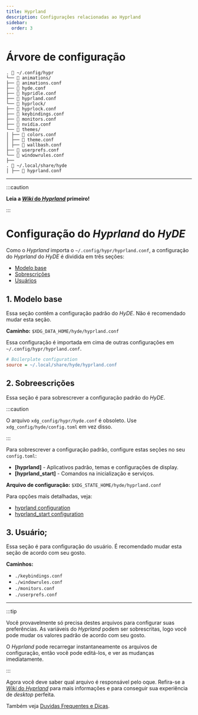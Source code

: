 ```yaml
---
title: Hyprland
description: Configurações relacionadas ao Hyprland
sidebar:
  order: 3
---
```


<link rel="stylesheet" href="/src/styles/tables.css">

# Árvore de configuração

```
. 📂 ~/.config/hypr
└── 📂 animations/
├── 📄 animations.conf
├── 📄 hyde.conf
├── 📄 hypridle.conf
├── 📄 hyprland.conf
└── 📂 hyprlock/
├── 📄 hyprlock.conf
├── 📄 keybindings.conf
├── 📄 monitors.conf
├── 📄 nvidia.conf
└── 📂 themes/
│ ├── 📄 colors.conf
│ ├── 📄 theme.conf
│ ├── 📄 wallbash.conf
├── 📄 userprefs.conf
└── 📄 windowrules.conf
├──
. 📂 ~/.local/share/hyde
│ ├── 📄 hyprland.conf
```

---

:::caution

**Leia a [_Wiki_ do _Hyprland_](https://wiki.hyprland.org/) primeiro!**

:::

# Configuração do _Hyprland_ do _HyDE_

Como o _Hyprland_ importa o `~/.config/hypr/hyprland.conf`, a configuração do _Hyprland_ do _HyDE_ é dividida em três seções:

- [Modelo base](#1-boilerplate)
- [Sobrescrições](#2-overrides)
- [Usuários](#3-users)

## 1. Modelo base

Essa seção contêm a configuração padrão do _HyDE_. Não é recomendado mudar esta seção.

**Caminho:** `$XDG_DATA_HOME/hyde/hyprland.conf`

Essa configuração é importada em cima de outras configurações em `~/.config/hypr/hyprland.conf`.

```ini
# Boilerplate configuration
source = ~/.local/share/hyde/hyprland.conf
```

## 2. Sobreescrições

Essa seção é para sobrescrever a configuração padrão do _HyDE_.

:::caution

O arquivo `xdg_config/hypr/hyde.conf` é obsoleto. Use `xdg_config/hyde/config.toml` em vez disso.

:::

Para sobrescrever a configuração padrão, configure estas seções no seu `config.toml`:

- **[hyprland]** - Aplicativos padrão, temas e configurações de display.
- **[hyprland_start]** - Comandos na inicialização e serviços.

**Arquivo de configuração:** `$XDG_STATE_HOME/hyde/hyprland.conf`

Para opções mais detalhadas, veja:
- [hyprland configuration](../config_toml/#hyprland)
- [hyprland_start configuration](../config_toml/#hyprland_start)

## 3. Usuário;

Essa seção é para configuração do usuário. É recomendado mudar esta seção de acordo com seu gosto.

**Caminhos:**

- `./keybindings.conf`
- `./windowrules.conf`
- `./monitors.conf`
- `./userprefs.conf`

---

:::tip

Você provavelmente só precisa destes arquivos para configurar suas preferências.
As variáveis do _Hyprland_ podem ser sobrescritas, logo você pode mudar os valores padrão de acordo com seu gosto.

O _Hyprland_ pode recarregar instantaneamente os arquivos de configuração, então você pode editá-los, e ver as mudanças imediatamente.

:::

Agora você deve saber qual arquivo é responsável pelo oque. Refira-se a [_Wiki_ do _Hyprland_](https://wiki.hyprland.org) para mais informações e para conseguir sua experiência de _desktop_ perfeita.

Também veja [Duvidas Frequentes e Dicas](../help/faq#how-can-i-change-keyboard-layout).
